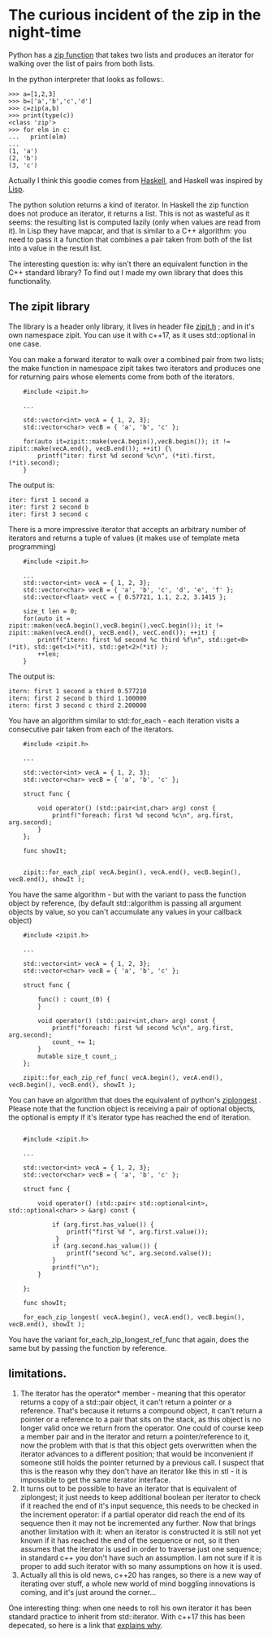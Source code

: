 
# The curious incident of the zip in the night-time

Python has a [zip function](https://www.w3schools.com/python/ref_func_zip.asp)  that takes two lists and produces an iterator for walking over the list of pairs from both lists.

In the python interpreter that looks as follows:. 

```
>>> a=[1,2,3]
>>> b=['a','b','c','d']
>>> c=zip(a,b)
>>> print(type(c))
<class 'zip'>
>>> for elm in c:
...   print(elm)
...
(1, 'a')
(2, 'b')
(3, 'c')
```

Actually I think this goodie comes from [Haskell](https://hoogle.haskell.org/?hoogle=zip),  and Haskell was inspired by [Lisp](https://jtra.cz/stuff/lisp/sclr/mapcar.html). 

The python solution returns a kind of iterator. In Haskell the zip function does not produce an iterator, it returns a list. This is not as wasteful as it seems: the resulting list is computed lazily (only when values are read from it). In Lisp they have mapcar, and that is similar to a C++ algorithm: you need to pass it a function that combines a pair taken from both of the list into a value in the result list.

The interesting question is: why isn't there an equivalent function in the C++ standard library? To find out I made my own library that does this functionality.

## The zipit library

The library is a header only library, it lives in header file [zipit.h](https://github.com/MoserMichael/zipit/blob/master/inc/zipit.h) ; and in it's own namespace zipit. You can use it with c++17, as it uses std::optional in one case.

You can make a forward iterator to walk over a combined pair from two lists; the make function in namespace zipit takes two iterators and produces one for returning pairs whose elements come from both of the iterators.

```
    #include <zipit.h>

    ...

    std::vector<int> vecA = { 1, 2, 3};
    std::vector<char> vecB = { 'a', 'b', 'c' };

    for(auto it=zipit::make(vecA.begin(),vecB.begin()); it != zipit::make(vecA.end(), vecB.end()); ++it) {\
        printf("iter: first %d second %c\n", (*it).first, (*it).second);
    }

```
The output is:
```
iter: first 1 second a
iter: first 2 second b
iter: first 3 second c
```

There is a more impressive iterator that accepts an arbitrary number of iterators and returns a tuple of values (it makes use of template meta programming)

```
    #include <zipit.h>

    ...
    std::vector<int> vecA = { 1, 2, 3};
    std::vector<char> vecB = { 'a', 'b', 'c', 'd', 'e', 'f' };
    std::vector<float> vecC = { 0.57721, 1.1, 2.2, 3.1415 };

    size_t len = 0;
    for(auto it = zipit::maken(vecA.begin(),vecB.begin(),vecC.begin()); it != zipit::maken(vecA.end(), vecB.end(), vecC.end()); ++it) {
        printf("itern: first %d second %c third %f\n", std::get<0>(*it), std::get<1>(*it), std::get<2>(*it) );
        ++len;
    }

```

The output is:

```
itern: first 1 second a third 0.577210
itern: first 2 second b third 1.100000
itern: first 3 second c third 2.200000
```



You have an algorithm similar to std::for_each - each iteration visits a consecutive pair taken from each of the iterators. 

```
    #include <zipit.h>

    ...

    std::vector<int> vecA = { 1, 2, 3};
    std::vector<char> vecB = { 'a', 'b', 'c' };

    struct func {

        void operator() (std::pair<int,char> arg) const {
            printf("foreach: first %d second %c\n", arg.first, arg.second);
        }
    };

    func showIt;


    zipit::for_each_zip( vecA.begin(), vecA.end(), vecB.begin(), vecB.end(), showIt );
```

You have the same algorithm - but with the variant to pass the function object by reference, (by default std::algorithm is passing all argument objects by value, so you can't accumulate any values in your callback object)

```
    #include <zipit.h>

    ...

    std::vector<int> vecA = { 1, 2, 3};
    std::vector<char> vecB = { 'a', 'b', 'c' };

    struct func {

        func() : count_(0) {
        }    

        void operator() (std::pair<int,char> arg) const {
            printf("foreach: first %d second %c\n", arg.first, arg.second);
            count_ += 1;
        }
        mutable size_t count_;
    };

    zipit::for_each_zip_ref_func( vecA.begin(), vecA.end(), vecB.begin(), vecB.end(), showIt );
```

You can have an algorithm that does the equivalent of python's [ziplongest](https://www.geeksforgeeks.org/python-itertools-zip_longest/) . Please note that the function object is receiving a pair of optional objects, the optional is empty if it's iterator type has reached the end of iteration.

```

    #include <zipit.h>

    ...

    std::vector<int> vecA = { 1, 2, 3};
    std::vector<char> vecB = { 'a', 'b', 'c' };

    struct func {

        void operator() (std::pair< std::optional<int>, std::optional<char> > &arg) const {

            if (arg.first.has_value()) {
                printf("first %d ", arg.first.value());
             }
            if (arg.second.has_value()) {
                printf("second %c", arg.second.value());
            }
            printf("\n");
        }

    };

    func showIt;

    for_each_zip_longest( vecA.begin(), vecA.end(), vecB.begin(), vecB.end(), showIt );

```

You have the variant for_each_zip_longest_ref_func that again, does the same but by passing the function by reference.


## limitations.

1. The iterator has the operator* member - meaning that this operator returns a copy of a std::pair object, it can't return a pointer or a reference. That's because it returns a compound object, it can't return a pointer or a reference to a pair that sits on the stack, as this object is no longer valid once we return from the operator. One could of course keep a member pair and in the iterator and return a pointer/reference to it, now the problem with that is that this object gets overwritten when the iterator advances to a different position; that would be inconvenient if someone still holds the pointer returned by a previous call. I suspect that this is the reason why they don't have an iterator like this in stl - it is impossible to get the same iterator interface.
2. It turns out to be possible to have an iterator that is equivalent of ziplongest; it just needs to keep additional boolean per iterator to check if it reached the end of it's input sequence, this needs to be checked in the increment operator: if a partial operator did reach the end of its sequence then it may not be incremented any further. Now that brings another limitation with it: when an iterator is constructed it is still not yet known if it has reached the end of the sequence or not, so it then assumes that the iterator is used in order to traverse just one sequence; in standard c++ you don't have such an assumption. I am not sure if it is proper to add such iterator with so many assumptions on how it is used.
3. Actually all this is old news, c++20 has ranges, so there is a new way of iterating over stuff, a whole new world of mind boggling innovations is coming, and it's just around the corner...

One interesting thing: when one needs to roll his own iterator it has been standard practice to inherit from std::iterator. With c++17 this has been depecated, so here is a link that [explains why](https://www.fluentcpp.com/2018/05/08/std-iterator-deprecated/).


